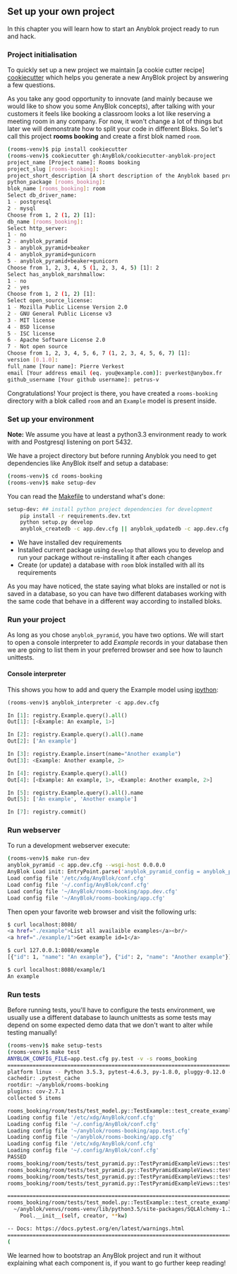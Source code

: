 ## Set up your own project

In this chapter you will learn how to start an Anyblok project ready to
run and hack.

### Project initialisation

To quickly set up a new project we maintain [a cookie cutter recipe]
[cookiecutter] which helps you generate a new AnyBlok project by
answering a few questions.

As you take any good opportunity to innovate (and mainly because we would like
to show you some AnyBlok concepts), after talking with your customers it
feels like booking a classroom looks a lot like reserving a meeting room in
any company. For now, it won't change a lot of things but later we will
demonstrate how to split your code in different Bloks.
So let's call this project **rooms booking** and create a first blok
named ``room``.

```bash
(rooms-venv)$ pip install cookiecutter
(rooms-venv)$ cookiecutter gh:AnyBlok/cookiecutter-anyblok-project
project_name [Project name]: Rooms booking
project_slug [rooms-booking]:
project_short_description [A short description of the Anyblok based project]: Anyblok service to manage (class)rooms reservation
python_package [rooms_booking]:
blok_name [rooms_booking]: room
Select db_driver_name:
1 - postgresql
2 - mysql
Choose from 1, 2 (1, 2) [1]:
db_name [rooms_booking]:
Select http_server:
1 - no
2 - anyblok_pyramid
3 - anyblok_pyramid+beaker
4 - anyblok_pyramid+gunicorn
5 - anyblok_pyramid+beaker+gunicorn
Choose from 1, 2, 3, 4, 5 (1, 2, 3, 4, 5) [1]: 2
Select has_anyblok_marshmallow:
1 - no
2 - yes
Choose from 1, 2 (1, 2) [1]:
Select open_source_license:
1 - Mozilla Public License Version 2.0
2 - GNU General Public License v3
3 - MIT license
4 - BSD license
5 - ISC license
6 - Apache Software License 2.0
7 - Not open source
Choose from 1, 2, 3, 4, 5, 6, 7 (1, 2, 3, 4, 5, 6, 7) [1]:
version [0.1.0]:
full_name [Your name]: Pierre Verkest
email [Your address email (eq. you@example.com)]: pverkest@anybox.fr
github_username [Your github username]: petrus-v
```

Congratulations! Your project is there, you have created a ``rooms-booking``
directory with a blok called ``room`` and an ``Example`` model is present inside.


### Set up your environment

**Note:** We assume you have at least a python3.3 environment ready to work
with and Postgresql listening on port 5432.

We have a project directory but before running Anyblok you need
to get dependencies like AnyBlok itself and setup a database:

```bash
(rooms-venv)$ cd rooms-booking
(rooms-venv)$ make setup-dev
```

You can read the [Makefile][makefile-setup-dev] to understand what's done:

```bash
setup-dev: ## install python project dependencies for development
    pip install -r requirements.dev.txt
    python setup.py develop
    anyblok_createdb -c app.dev.cfg || anyblok_updatedb -c app.dev.cfg
```

- We have installed dev requirements
- Installed current package using ``develop`` that allows you to develop and run
  your package without re-installing it after each changes
- Create (or update) a database with ``room`` blok installed with all
  its requirements

As you may have noticed, the state saying what bloks are installed or not
is saved in a database, so you can have two different databases working
with the same code that behave in a different way according to installed bloks.

### Run your project

As long as you chose ``anyblok_pyramid``, you have two options. We will start
to open a console interpreter to add *Example* records in your database then
we are going to list them in your preferred browser and see how to launch
unittests.


#### Console interpreter

This shows you how to add and query the Example model using [ipython](
https://ipython.org/index.html):

```python
(rooms-venv)$ anyblok_interpreter -c app.dev.cfg

In [1]: registry.Example.query().all()
Out[1]: [<Example: An example, 1>]

In [2]: registry.Example.query().all().name
Out[2]: ['An example']

In [3]: registry.Example.insert(name="Another example")
Out[3]: <Example: Another example, 2>

In [4]: registry.Example.query().all()
Out[4]: [<Example: An example, 1>, <Example: Another example, 2>]

In [5]: registry.Example.query().all().name
Out[5]: ['An example', 'Another example']

In [7]: registry.commit()
```

### Run webserver

To run a development webserver execute:

```bash
(rooms-venv)$ make run-dev
anyblok_pyramid -c app.dev.cfg --wsgi-host 0.0.0.0
AnyBlok Load init: EntryPoint.parse('anyblok_pyramid_config = anyblok_pyramid:anyblok_init_config')
Load config file '/etc/xdg/AnyBlok/conf.cfg'
Load config file '~/.config/AnyBlok/conf.cfg'
Load config file '~/AnyBlok/rooms-booking/app.dev.cfg'
Load config file '~/AnyBlok/rooms-booking/app.cfg'
```

Then open your favorite web browser and visit the following urls:

```bash
$ curl localhost:8080/
<a href="./example">List all availaible examples</a><br/>
<a href="./example/1">Get example id=1</a>

$ curl 127.0.0.1:8080/example
[{"id": 1, "name": "An example"}, {"id": 2, "name": "Another example"}]

$ curl localhost:8080/example/1
An example
```

### Run tests

Before running tests, you'll have to configure the tests environment, we usually
use a different database to launch unittests as some tests may depend on
some expected demo data that we don't want to alter while testing manually!

```bash
(rooms-venv)$ make setup-tests
(rooms-venv)$ make test
ANYBLOK_CONFIG_FILE=app.test.cfg py.test -v -s rooms_booking
=============================================================================================== test session starts ===============================================================================================
platform linux -- Python 3.5.3, pytest-4.6.3, py-1.8.0, pluggy-0.12.0 -- ~/anyblok/rooms-venv/bin/python3
cachedir: .pytest_cache
rootdir: ~/anyblok/rooms-booking
plugins: cov-2.7.1
collected 5 items

rooms_booking/room/tests/test_model.py::TestExample::test_create_example AnyBlok Load init: EntryPoint.parse('anyblok_pyramid_config = anyblok_pyramid:anyblok_init_config')
Loading config file '/etc/xdg/AnyBlok/conf.cfg'
Loading config file '~/.config/AnyBlok/conf.cfg'
Loading config file '~/anyblok/rooms-booking/app.test.cfg'
Loading config file '~/anyblok/rooms-booking/app.cfg'
Loading config file '/etc/xdg/AnyBlok/conf.cfg'
Loading config file '~/.config/AnyBlok/conf.cfg'
PASSED
rooms_booking/room/tests/test_pyramid.py::TestPyramidExampleViews::test_examples PASSED
rooms_booking/room/tests/test_pyramid.py::TestPyramidExampleViews::test_get_example PASSED
rooms_booking/room/tests/test_pyramid.py::TestPyramidExampleViews::test_post_example PASSED
rooms_booking/room/tests/test_pyramid.py::TestPyramidExampleViews::test_root PASSED

================================================================================================ warnings summary =================================================================================================
rooms_booking/room/tests/test_model.py::TestExample::test_create_example
  ~/anyblok/venvs/rooms-venv/lib/python3.5/site-packages/SQLAlchemy-1.3.5-py3.5-linux-x86_64.egg/sqlalchemy/pool/impl.py:96: SADeprecationWarning: PoolListener is deprecated in favor of the PoolEvents listener interface.  The Pool.listeners parameter will be removed in a future release.
    Pool.__init__(self, creator, **kw)

-- Docs: https://docs.pytest.org/en/latest/warnings.html
====================================================================================== 5 passed, 1 warnings in 2.24 seconds =======================================================================================
(
```

We learned how to bootstrap an AnyBlok project and run it without explaining
what each component is, if you want to go further keep reading!


[cookiecutter]: https://github.com/AnyBlok/cookiecutter-anyblok-project
[makefile-setup-dev]: https://github.com/AnyBlok/anyblok-book-examples/blob/II_setup-project/Makefile#L29-L33
